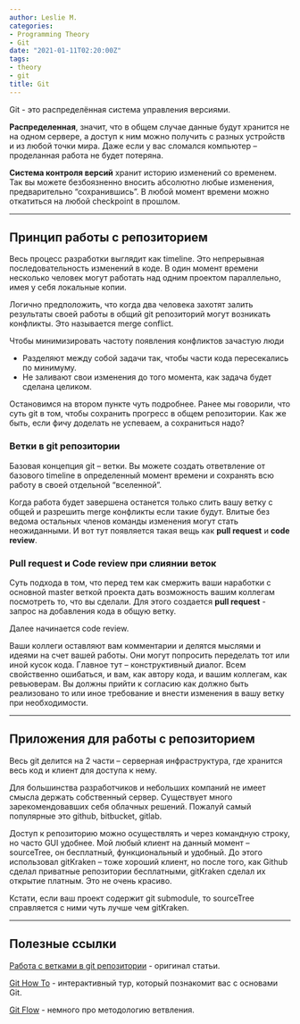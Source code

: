 ```yaml
---
author: Leslie M.
categories:
- Programming Theory
- Git
date: "2021-01-11T02:20:00Z"
tags:
- theory
- git
title: Git
---
```


Git - это распределённая система управления версиями.

**Распределенная**, значит, что в общем случае данные будут хранится не на одном сервере, а доступ к ним можно получить с разных устройств и из любой точки мира. Даже если у вас сломался компьютер – проделанная работа не будет потеряна.

**Система контроля версий** хранит историю изменений со временем. Так вы можете безбоязненно вносить абсолютно любые изменения, предварительно “сохранившись”. В любой момент времени можно откатиться на любой checkpoint в прошлом.

***

## Принцип работы с репозиторием

Весь процесс разработки выглядит как timeline. Это непрерывная последовательность изменений в коде. В один момент времени несколько человек могут работать над одним проектом параллельно, имея у себя локальные копии.

Логично предположить, что когда два человека захотят залить результаты своей работы в общий git репозиторий могут возникать конфликты. Это называется merge conflict.

Чтобы минимизировать частоту появления конфликтов зачастую люди

- Разделяют между собой задачи так, чтобы части кода пересекались по минимуму.
- Не заливают свои изменения до того момента, как задача будет сделана целиком.

Остановимся на втором пункте чуть подробнее. Ранее мы говорили, что суть git в том, чтобы сохранить прогресс в общем репозитории. Как же быть, если фичу доделать не успеваем, а сохраниться надо?


### Ветки в git репозитории

Базовая концепция git – ветки. Вы можете создать ответвление от базового timeline в определенный момент времени и сохранять всю работу в своей отдельной “вселенной”.

Когда работа будет завершена останется только слить вашу ветку с общей и разрешить merge конфликты если такие будут. Влитые без ведома остальных членов команды изменения могут стать неожиданными. И вот тут появляется такая вещь как **pull request** и **code review**.


### Pull request и Code review при слиянии веток

Суть подхода в том, что перед тем как смержить ваши наработки с основной master веткой проекта дать возможность вашим коллегам посмотреть то, что вы сделали. Для этого создается **pull request** - запрос на добавления кода в общую ветку.

Далее начинается code review.

Ваши коллеги оставляют вам комментарии и делятся мыслями и идеями на счет вашей работы. Они могут попросить переделать тот или иной кусок кода. Главное тут – конструктивный диалог. Всем свойственно ошибаться, и вам, как автору кода, и вашим коллегам, как ревьюверам. Вы должны прийти к согласию как должно быть реализовано то или иное требование и внести изменения в вашу ветку при необходимости.

***

## Приложения для работы с репозиторием

Весь git делится на 2 части – серверная инфраструктура, где хранится весь код и клиент для доступа к нему.

Для большинства разработчиков и небольших компаний не имеет смысла держать собственный сервер. Существует много зарекомендовавших себя облачных решений. Пожалуй самый популярные это github, bitbucket, gitlab.

Доступ к репозиторию можно осуществлять и через командную строку, но часто GUI удобнее. Мой любый клиент на данный момент – sourceTree,  он бесплатный, функциональный и удобный. До этого использовал gitKraken – тоже хороший клиент, но после того, как Github сделал приватные репозитории бесплатными, gitKraken сделал их открытие платным. Это не очень красиво.

Кстати, если ваш проект содержит git submodule, то sourceTree справляется с ними чуть лучше чем gitKraken.

***

## Полезные ссылки

[Работа с ветками в git репозитории](https://dimlix.com/work-with-git-branches/ "dimlix.com") - оригинал статьи.

[Git How To](https://githowto.com/ru "githowto.com") - интерактивный тур, который познакомит вас с основами Git.  

[Git Flow](https://dev3java.github.io/posts/git-flow/ "dev3java.github.io") - немного про методологию ветвления.
